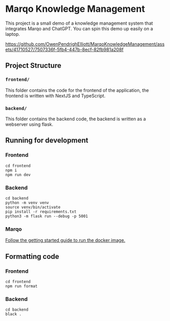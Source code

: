 # Marqo Knowledge Management

This project is a small demo of a knowledge management system that integrates Marqo and ChatGPT. You can spin this demo up easily on a laptop.

https://github.com/OwenPendrighElliott/MarqoKnowledgeManagement/assets/41710527/7507336f-5fb4-447b-8ecf-82fb981a208f


## Project Structure

### `frontend/`

This folder contains the code for the frontend of the application, the frontend is written with NextJS and TypeScript.

### `backend/`

This folder contains the backend code, the backend is written as a webserver using flask.

## Running for development

### Frontend

```
cd frontend
npm i
npm run dev
```

### Backend

```
cd backend
python -m venv venv
source venv/bin/activate
pip install -r requirements.txt
python3 -m flask run --debug -p 5001
```

### Marqo

[Follow the getting started guide to run the docker image.](https://docs.marqo.ai/0.0.17/)


## Formatting code

### Frontend

```
cd frontend
npm run format
```

### Backend

```
cd backend
black .
```
